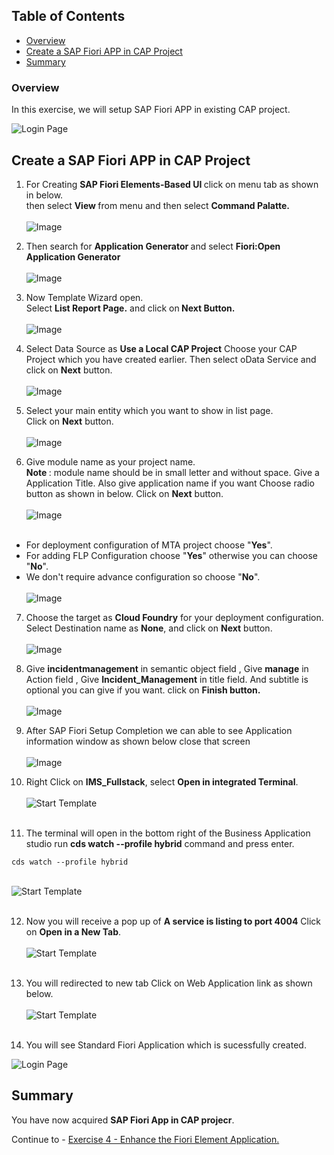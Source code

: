 ## Table of Contents
 - [Overview](#section1)
 - [Create a SAP Fiori APP in CAP Project](#section2)
 - [Summary](#summary)


### Overview <a name="section1"></a>

In this exercise, we will setup SAP Fiori APP in existing CAP project.

 ![Login Page](/exercises/3_Create%20an%20SAP%20Fiori%20Elements-Based%20UI/images/16.png)

## Create a SAP Fiori APP in CAP Project <a name="section2"></a>

1. For Creating <b>SAP Fiori Elements-Based UI </b> click on menu tab as shown in below.<br>
then select <b>View </b> from menu and then select <b>Command Palatte. </b><br><br>![Image](./images/01.png)

2. Then search for <b> Application Generator </b>and select <b> Fiori:Open Application Generator </b><br>
<br>![Image](./images/02.png)

3. Now Template Wizard open.<br>
Select <b>List Report Page.</b> and click on<b> Next Button.</b>  <br><br>![Image](./images/03.png)

4. Select Data Source as <b>Use a Local CAP Project</b>
Choose your CAP Project which you have created earlier.
Then select oData Service and click on <b>Next</b> button.<br>
<br>![Image](./images/04.png)

5. Select your main entity which you want to show in list page.<br>
Click on <b>Next</b> button.
<br><br>![Image](./images/05.png)

6. Give module name as your project name.<br>
<b>Note </b>: module name should be in small letter and without space.
Give a Application Title. Also give application name if you want
Choose radio button as shown in below.
Click on <b>Next</b> button.
<br><br>![Image](./images/06.png)<br><br>

- For deployment configuration of MTA project choose "<b>Yes</b>".
- For adding FLP Configuration choose "<b>Yes</b>" otherwise you can choose "<b>No</b>".
- We don't require advance configuration so choose "<b>No</b>".
<br><br>![Image](./images/07.png)

7. Choose the target as <b>Cloud Foundry</b> for your deployment configuration.<br>
Select Destination name as <b>None</b>, and click on <b>Next</b> button.
<br><br>![Image](./images/8.png)

8. Give <b>incidentmanagement</b> in semantic object field , Give <b>manage</b> in Action field , Give <b>Incident_Management</b> in title field. And subtitle is optional you can give if you want.
click on <b>Finish button.</b>
<br><br>![Image](./images/09.png)

9. After SAP Fiori Setup Completion we can able to see Application information window as shown below close that screen  <br><br>![Image](./images/21.png)

10. Right Click on <b>IMS_Fullstack</b>, select <b>Open in integrated Terminal</b>. <br><br>![Start Template](images/18.png)<br><br>

11. The terminal will open in the bottom right of the Business Application studio  run  <b>cds watch --profile hybrid</b>  command and press enter.<br>
<b> </b>

```
cds watch --profile hybrid

```
 <br>![Start Template](images/19.png)<br><br>

12. Now you will receive a pop up of <b>A service is listing to port 4004</b>  Click on <b>Open in a New Tab</b>. 
<br><br>![Start Template](images/17.png)<br><br>

13. You will redirected to new tab Click on Web Application link as shown below.
<br><br>![Start Template](images/20.png)<br><br>

14. You will see Standard Fiori Application which is sucessfully created.

 ![Login Page](/exercises/3_Create%20an%20SAP%20Fiori%20Elements-Based%20UI/images/16.png)


## Summary<a name="summary"></a>

You have now acquired <b>SAP Fiori App in CAP projecr</b>.

Continue to - [Exercise 4 - Enhance the Fiori Element Application.](../4_Enhance%20the%20Fiori%20Element%20Application%20with%20annotation/Readme.md)
